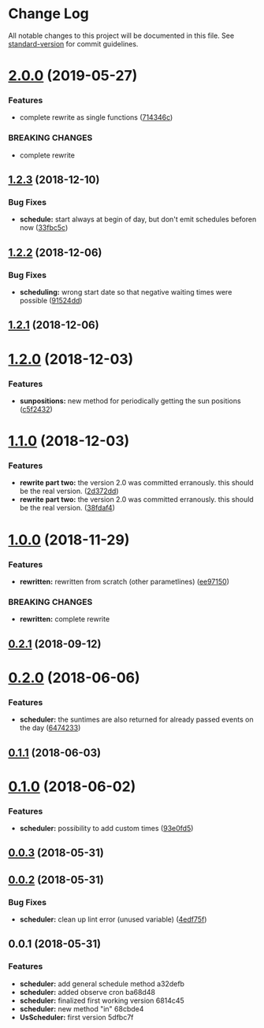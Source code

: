 # Change Log

All notable changes to this project will be documented in this file. See [standard-version](https://github.com/conventional-changelog/standard-version) for commit guidelines.

<a name="2.0.0"></a>
# [2.0.0](https://github.com/ulfalfa/us-scheduler/compare/v1.2.3...v2.0.0) (2019-05-27)


### Features

* complete rewrite as single functions ([714346c](https://github.com/ulfalfa/us-scheduler/commit/714346c))


### BREAKING CHANGES

* complete rewrite



<a name="1.2.3"></a>
## [1.2.3](https://github.com/ulfalfa/us-scheduler/compare/v1.2.2...v1.2.3) (2018-12-10)


### Bug Fixes

* **schedule:** start always at begin of day, but don't emit schedules beforen now ([33fbc5c](https://github.com/ulfalfa/us-scheduler/commit/33fbc5c))



<a name="1.2.2"></a>
## [1.2.2](https://github.com/ulfalfa/us-scheduler/compare/v1.2.1...v1.2.2) (2018-12-06)


### Bug Fixes

* **scheduling:** wrong start date so that negative waiting times were possible ([91524dd](https://github.com/ulfalfa/us-scheduler/commit/91524dd))



<a name="1.2.1"></a>
## [1.2.1](https://github.com/ulfalfa/us-scheduler/compare/v1.2.0...v1.2.1) (2018-12-06)



<a name="1.2.0"></a>
# [1.2.0](https://github.com/ulfalfa/us-scheduler/compare/v1.1.0...v1.2.0) (2018-12-03)


### Features

* **sunpositions:** new method for periodically getting the sun positions ([c5f2432](https://github.com/ulfalfa/us-scheduler/commit/c5f2432))



<a name="1.1.0"></a>
# [1.1.0](https://github.com/ulfalfa/us-scheduler/compare/v1.0.0...v1.1.0) (2018-12-03)


### Features

* **rewrite part two:** the version 2.0 was committed erranously. this should be the real version. ([2d372dd](https://github.com/ulfalfa/us-scheduler/commit/2d372dd))
* **rewrite part two:** the version 2.0 was committed erranously. this should be the real version. ([38fdaf4](https://github.com/ulfalfa/us-scheduler/commit/38fdaf4))



<a name="1.0.0"></a>
# [1.0.0](https://github.com/ulfalfa/us-scheduler/compare/v0.2.1...v1.0.0) (2018-11-29)


### Features

* **rewritten:** rewritten from scratch (other parametlines) ([ee97150](https://github.com/ulfalfa/us-scheduler/commit/ee97150))


### BREAKING CHANGES

* **rewritten:** complete rewrite



<a name="0.2.1"></a>
## [0.2.1](https://github.com/ulfalfa/us-scheduler/compare/v0.2.0...v0.2.1) (2018-09-12)



<a name="0.2.0"></a>
# [0.2.0](https://github.com/ulfalfa/us-scheduler/compare/v0.1.1...v0.2.0) (2018-06-06)


### Features

* **scheduler:** the suntimes are also returned for already passed events on the day ([6474233](https://github.com/ulfalfa/us-scheduler/commit/6474233))



<a name="0.1.1"></a>
## [0.1.1](https://github.com/ulfalfa/us-scheduler/compare/v0.1.0...v0.1.1) (2018-06-03)



<a name="0.1.0"></a>
# [0.1.0](https://github.com/ulfalfa/us-scheduler/compare/v0.0.2...v0.1.0) (2018-06-02)


### Features

* **scheduler:** possibility to add custom times ([93e0fd5](https://github.com/ulfalfa/us-scheduler/commit/93e0fd5))



<a name="0.0.3"></a>
## [0.0.3](https://github.com/ulfalfa/us-scheduler/compare/v0.0.2...v0.0.3) (2018-05-31)



<a name="0.0.2"></a>
## [0.0.2](https://github.com/ulfalfa/us-scheduler/compare/v0.0.1...v0.0.2) (2018-05-31)


### Bug Fixes

* **scheduler:** clean up lint error (unused variable) ([4edf75f](https://github.com/ulfalfa/us-scheduler/commit/4edf75f))



<a name="0.0.1"></a>
## 0.0.1 (2018-05-31)


### Features

* **scheduler:** add general schedule method a32defb
* **scheduler:** added observe cron ba68d48
* **scheduler:** finalized first working version 6814c45
* **scheduler:** new method "in" 68cbde4
* **UsScheduler:** first version 5dfbc7f
